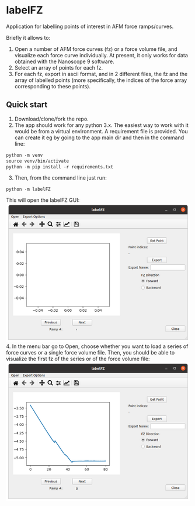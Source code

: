 # labelFZ
Application for labelling points of interest in AFM force ramps/curves.

Briefly it allows to:
1. Open a number of AFM force curves (fz) or a force volume file, and visualize each force curve individually. At present, it only works for data obtained with the Nanoscope 9 software.
2. Select an array of points for each fz.
3. For each fz, export in ascii format, and in 2 different files, the fz and the array of labelled points (more specifically, the indices of the force array corresponding to these points). 

## Quick start
1. Download/clone/fork the repo.
2. The app should work for any python 3.x. The easiest way to work with it would be from a virtual environment. A requirement file is provided. You can create it eg by going to the app main dir and then in the command line:
```
python -m venv
source venv/bin/activate
python -m pip install -r requirements.txt
```
3. Then, from the command line just run:
```
python -m labelFZ
```

This will open the labelFZ GUI:
![labelFZ GUI](Figures/MainGUI.png)
4. In the menu bar go to Open, choose whether you want to load a series of force curves or a single force volume file. Then, you should be able to visualize the first fz of the series or of the force volume file:
![labelFZ GUI](Figures/Curve.png)

